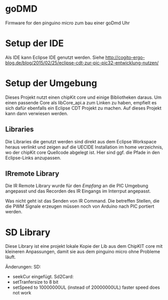 # goDMD

Firmware for den pinguino micro zum bau einer goDmd Uhr

# Setup der IDE

Als IDE kann Eclipse IDE genutzt werden. Siehe http://cogito-ergo-blog.de/blog/2015/02/25/eclipse-cdt-zur-pic-pic32-entwicklung-nutzen/

# Setup der Umgebung

Dieses Projekt nutzt einen chipKit core und einige Bibliotheken daraus. Um einen passende Core als libCore_api.a zum Linken zu haben, 
empfielt es sich dafür ebenfalls ein Eclipse CDT Projekt zu machen.
Auf dieses Projekt kann dann verwiesen werden.

## Libraries

Die Libraries die genutzt werden sind direkt aus dem Eclipse Workspace heraus verlinkt und 
zeigen auf die UECIDE Installation im home verzeichnis, wo der chipKit core Quellcode abgelegt ist.
Hier sind ggf. die Pfade in den Eclipse-Links anzupassen.

## IRremote Library
Die IR Remote Library wurde für den _Empfang_ an die PIC Umgebung angepasst und das Recorden
des IR Eingangs im Interrput angepasst.

Was nicht geht ist das Senden von IR Command. Die betreffen Stellen, die die PWM Signale 
erzeugen müssen noch von Arduino nach PIC portiert werden.

# SD Library
Diese Library ist eine projekt lokale Kopie der Lib aus dem ChipKIT core mit kleineren 
Anpassungen, damit sie aus dem pinguino micro ohne Probleme läuft.

Änderungen:
SD:
- seekCur eingefügt.
Sd2Card:
- setTranfersize to 8 bit
- setSpeed to 10000000UL (instead of 20000000UL) faster speed does not work
